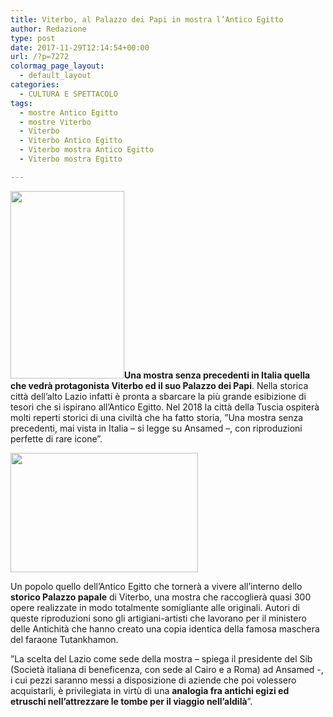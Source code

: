 ```yaml
---
title: Viterbo, al Palazzo dei Papi in mostra l’Antico Egitto
author: Redazione
type: post
date: 2017-11-29T12:14:54+00:00
url: /?p=7272
colormag_page_layout:
  - default_layout
categories:
  - CULTURA E SPETTACOLO
tags:
  - mostre Antico Egitto
  - mostre Viterbo
  - Viterbo
  - Viterbo Antico Egitto
  - Viterbo mostra Antico Egitto
  - Viterbo mostra Egitto

---
```

**<img decoding="async" loading="lazy" class="alignnone size-medium wp-image-7275 alignleft" src="https://progressonline.it/wp-content/uploads/2017/11/tutankhamun-1038544_960_720-182x300.jpg" alt="" width="182" height="300" />Una mostra senza precedenti in Italia quella che vedrà protagonista Viterbo ed il suo Palazzo dei Papi**. Nella storica città dell&#8217;alto Lazio infatti è pronta a sbarcare la più grande esibizione di tesori che si ispirano all&#8217;Antico Egitto. Nel 2018 la città della Tuscia ospiterà molti reperti storici di una civiltà che ha fatto storia, ”Una mostra senza precedenti, mai vista in Italia – si legge su Ansamed –, con riproduzioni perfette di rare icone”.

<img decoding="async" loading="lazy" class="alignnone size-medium wp-image-7274 alignright" src="https://progressonline.it/wp-content/uploads/2017/11/Ancient_Egypt-Antico_Egitto-Luxor-DSC00308-300x191.jpg" alt="" width="300" height="191" /> 

Un popolo quello dell&#8217;Antico Egitto che tornerà a vivere all&#8217;interno dello **storico Palazzo papale** di Viterbo, una mostra che raccoglierà quasi 300 opere realizzate in modo totalmente somigliante alle originali. Autori di queste riproduzioni sono gli artigiani-artisti che lavorano per il ministero delle Antichità che hanno creato una copia identica della famosa maschera del faraone Tutankhamon.

”La scelta del Lazio come sede della mostra – spiega il presidente del Sib (Società italiana di beneficenza, con sede al Cairo e a Roma) ad Ansamed -, i cui pezzi saranno messi a disposizione di aziende che poi volessero acquistarli, è privilegiata in virtù di una **analogia fra antichi egizi ed etruschi nell’attrezzare le tombe per il viaggio nell’aldilà**”.